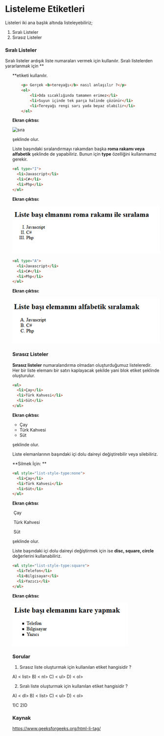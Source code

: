 # Listeleme Etiketleri


Listeleri iki ana başlık altında listeleyebiliriz;

1. Sıralı Listeler
2. Sırasız Listeler



###  Sıralı Listeler

Sıralı listeler ardışık liste numaraları vermek için kullanılır. Sıralı listelerden yararlanmak için **<ol> **etiketi kullanılır.

````html
    <p> Gerçek <b>tereyağı</b> nasıl anlaşılır ?</p>
    <ol>
        <li>Oda sıcaklığında tamamen erimez</li>
        <li>Suyun içinde tek parça halinde çözünür</li>
        <li>Tereyağı rengi sarı yada beyaz olabilir</li>
    </ol>
````



**Ekran çıktısı:**

![sıra](figures/sıra.PNG)

şeklinde olur.



Liste başındaki sıralandırmayı rakamdan başka **roma rakamı veya alfabetik** şeklinde de yapabiliriz. Bunun için **type** özelliğini kullanmamız gerekir.



````html
<ol type="I">
  <li>Javascript</li>
  <li>C#</li>
  <li>Php</li>
</ol>
````



**Ekran çıktısı:**

![siralama](figures/siralama.png)



````html
<ol type="A">
  <li>Javascript</li>
  <li>C#</li>
  <li>Php</li>
</ol>
````



**Ekran çıktısı:**

![alfabetik](figures/alfabetik.PNG)



### Sırasız Listeler 

**Sırasız listeler** numaralandırma olmadan oluşturduğumuz  listeleredir. Her bir liste elemanı bir satırı kaplayacak şekilde yani blok etiket şeklinde oluşturulur.



````html
<ul>
  <li>Çay</li>
  <li>Türk Kahvesi</li>
  <li>Süt</li>
</ul> 
````



**Ekran çıktısı:**

- Çay
- Türk Kahvesi
- Süt

şeklinde olur.



Liste elemanlarının başındaki içi dolu daireyi değiştirebilir veya silebiliriz.



**Silmek İçin: **

````html
<ul style="list-style-type:none">
  <li>Çay</li>
  <li>Türk Kahvesi</li>
  <li>Süt</li>
</ul>
````



**Ekran çıktısı**:

​       Çay

​       Türk Kahvesi

​       Süt

şeklinde olur.



Liste başındaki içi dolu daireyi değiştirmek için ise **disc, square, circle** değerlerini kullanabiliriz.



````html
<ul style="list-style-type:square">
  <li>Telefon</li>
  <li>Bilgisayar</li>
  <li>Yazıcı</li>
</ul>
````



**Ekran çıktısı:**

![kare](figures/kare.PNG)




### Sorular
1. Sırasız liste oluşturmak için kullanılan etiket hangisidir ?

A) < list>
B) < nl>
C) < ul>
D) < ol>

2. Sıralı liste oluşturmak için kullanılan etiket hangisidir ?

A) < dl>
B) < list>
C) < ul>
D) < ol>



1)C  2)D


### Kaynak

https://www.geeksforgeeks.org/html-li-tag/
